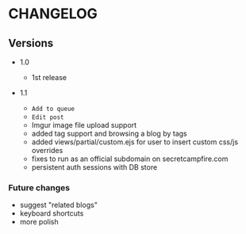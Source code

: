 CHANGELOG
================================================================================

## Versions
- 1.0
  - 1st release

- 1.1 
  - `Add to queue` 
  - `Edit post` 
  - Imgur image file upload support
  - added tag support and browsing a blog by tags
  - added views/partial/custom.ejs for user to insert custom css/js overrides
  - fixes to run as an official subdomain on secretcampfire.com 
  - persistent auth sessions with DB store

### Future changes
- suggest "related blogs"
- keyboard shortcuts
- more polish
